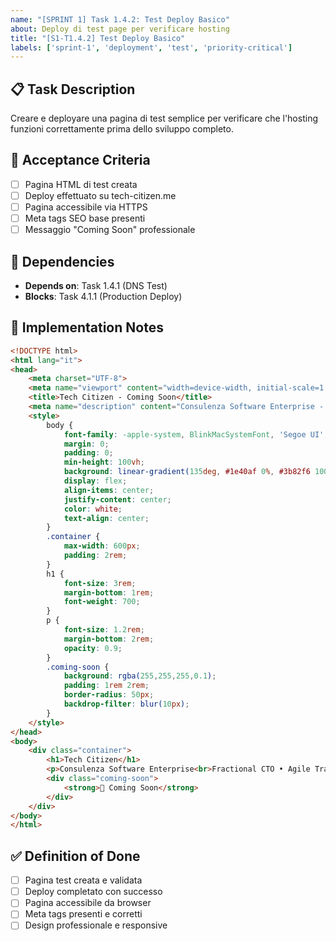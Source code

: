 ```yaml
---
name: "[SPRINT 1] Task 1.4.2: Test Deploy Basico"
about: Deploy di test page per verificare hosting
title: "[S1-T1.4.2] Test Deploy Basico"
labels: ['sprint-1', 'deployment', 'test', 'priority-critical']
---
```


## 📋 Task Description

Creare e deployare una pagina di test semplice per verificare che l'hosting funzioni correttamente prima dello sviluppo completo.

## 🎯 Acceptance Criteria

- [ ] Pagina HTML di test creata
- [ ] Deploy effettuato su tech-citizen.me
- [ ] Pagina accessibile via HTTPS
- [ ] Meta tags SEO base presenti
- [ ] Messaggio "Coming Soon" professionale

## 🔗 Dependencies

- **Depends on**: Task 1.4.1 (DNS Test)
- **Blocks**: Task 4.1.1 (Production Deploy)

## 📝 Implementation Notes

```html
<!DOCTYPE html>
<html lang="it">
<head>
    <meta charset="UTF-8">
    <meta name="viewport" content="width=device-width, initial-scale=1.0">
    <title>Tech Citizen - Coming Soon</title>
    <meta name="description" content="Consulenza Software Enterprise - Fractional CTO - Coming Soon">
    <style>
        body {
            font-family: -apple-system, BlinkMacSystemFont, 'Segoe UI', Roboto, sans-serif;
            margin: 0;
            padding: 0;
            min-height: 100vh;
            background: linear-gradient(135deg, #1e40af 0%, #3b82f6 100%);
            display: flex;
            align-items: center;
            justify-content: center;
            color: white;
            text-align: center;
        }
        .container {
            max-width: 600px;
            padding: 2rem;
        }
        h1 {
            font-size: 3rem;
            margin-bottom: 1rem;
            font-weight: 700;
        }
        p {
            font-size: 1.2rem;
            margin-bottom: 2rem;
            opacity: 0.9;
        }
        .coming-soon {
            background: rgba(255,255,255,0.1);
            padding: 1rem 2rem;
            border-radius: 50px;
            backdrop-filter: blur(10px);
        }
    </style>
</head>
<body>
    <div class="container">
        <h1>Tech Citizen</h1>
        <p>Consulenza Software Enterprise<br>Fractional CTO • Agile Transformation</p>
        <div class="coming-soon">
            <strong>🚀 Coming Soon</strong>
        </div>
    </div>
</body>
</html>
```

## ✅ Definition of Done

- [ ] Pagina test creata e validata
- [ ] Deploy completato con successo
- [ ] Pagina accessibile da browser
- [ ] Meta tags presenti e corretti
- [ ] Design professionale e responsive
